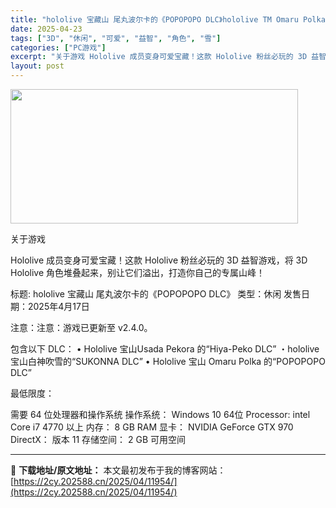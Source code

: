 ```yaml
---
title: "hololive 宝藏山 尾丸波尔卡的《POPOPOPO DLC》hololive TM Omaru Polkas POPOPOPO"
date: 2025-04-23
tags: ["3D", "休闲", "可爱", "益智", "角色", "雪"]
categories: ["PC游戏"]
excerpt: "关于游戏 Hololive 成员变身可爱宝藏！这款 Hololive 粉丝必玩的 3D 益智游戏，将 3D Hololive 角色堆叠起来，别让它们溢出，打造你自己的专属山峰！ 标题: hololive 宝藏山 尾丸波尔卡的《POPOPOPO DLC》 类型：休闲 发售日期：2025年4月17日 注&hellip;"
layout: post
---
```


<img class="aligncenter size-full wp-image-11939" src="https://2cy.202588.cn/wp-content/uploads/2025/04/202504231123353.webp" alt="" width="460" height="215" />

关于游戏

Hololive 成员变身可爱宝藏！这款 Hololive 粉丝必玩的 3D 益智游戏，将 3D Hololive 角色堆叠起来，别让它们溢出，打造你自己的专属山峰！

标题: hololive 宝藏山 尾丸波尔卡的《POPOPOPO DLC》
类型：休闲
发售日期：2025年4月17日

注意：注意：游戏已更新至 v2.4.0。

包含以下 DLC：
• Hololive 宝山Usada Pekora 的“Hiya-Peko DLC”
・hololive宝山白神吹雪的“SUKONNA DLC”
• Hololive 宝山 Omaru Polka 的“POPOPOPO DLC”

最低限度：

需要 64 位处理器和操作系统
操作系统： Windows 10 64位
Processor: intel Core i7 4770 以上
内存： 8 GB RAM
显卡： NVIDIA GeForce GTX 970
DirectX： 版本 11
存储空间： 2 GB 可用空间

---
📖 **下载地址/原文地址：** 本文最初发布于我的博客网站：[https://2cy.202588.cn/2025/04/11954/](https://2cy.202588.cn/2025/04/11954/)
